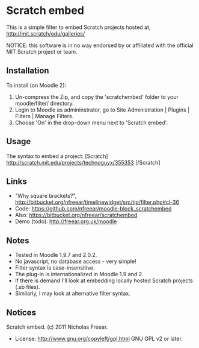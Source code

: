 Scratch embed
=============

This is a simple filter to embed Scratch projects hosted at, http://mit.scratch/edu/galleries/

NOTICE: this software is in no way endorsed by or affiliated with the official MIT Scratch project or team.

Installation
------------
To install (on Moodle 2):

1. Un-compress the Zip, and copy the 'scratchembed' folder to your moodle/filter/ directory.
2. Login to Moodle as admininstrator, go to Site Administration | Plugins | Filters | Manage Filters.
3. Choose 'On' in the drop-down menu next to 'Scratch embed'.

Usage
-----
The syntax to embed a project:
    [Scratch] http://scratch.mit.edu/projects/technoguyx/355353 [/Scratch]

Links
-----
* "Why square brackets?", http://bitbucket.org/nfreear/timelinewidget/src/tip/filter.php#cl-36
* Code: <https://github.com/nfreear/moodle-block_scratchembed>
* Also: <https://bitbucket.org/nfreear/scratchembed>
* Demo (todo): <http://freear.org.uk/moodle>

Notes
-----
* Tested in Moodle 1.9.7 and 2.0.2.
* No javascript, no database access - very simple!
* Filter syntax is case-insensitive.
* The plug-in is internationalized in Moodle 1.9 and 2.
* If there is demand I'll look at embedding locally hosted Scratch projects (.sb files).
* Similarly, I may look at alternative filter syntax.

Notices
-------
Scratch embed. (c) 2011 Nicholas Freear.
 * License: <http://www.gnu.org/copyleft/gpl.html> GNU GPL v2 or later.

